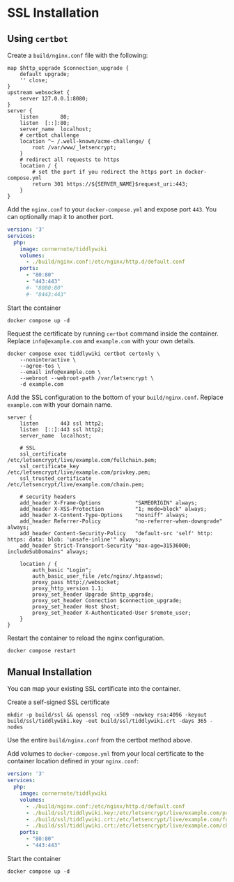 # SSL Installation

## Using `certbot`

Create a `build/nginx.conf` file with the following:

```
map $http_upgrade $connection_upgrade {
    default upgrade;
    '' close;
}
upstream websocket {
    server 127.0.0.1:8080;
}
server {
    listen       80;
    listen  [::]:80;
    server_name  localhost;
    # certbot challenge
    location ^~ /.well-known/acme-challenge/ {
        root /var/www/_letsencrypt;
    }
    # redirect all requests to https
    location / {
        # set the port if you redirect the https port in docker-compose.yml
        return 301 https://${SERVER_NAME}$request_uri:443;
    }
}
```

Add the `nginx.conf` to your `docker-compose.yml` and expose port `443`. You can optionally map it to another port.

```yaml
version: '3'
services:
  php:
    image: cornernote/tiddlywiki
    volumes:
      - ./build/nginx.conf:/etc/nginx/http.d/default.conf
    ports:
      - "80:80"
      - "443:443"
      #- "8080:80"
      #- "8443:443"
```

Start the container

```shell
docker compose up -d
```

Request the certificate by running `certbot` command inside the container. Replace `info@example.com` and `example.com` with your own details.

```shell
docker compose exec tiddlywiki certbot certonly \
    --noninteractive \
    --agree-tos \
    --email info@example.com \
    --webroot --webroot-path /var/letsencrypt \
    -d example.com
```

Add the SSL configuration to the bottom of your `build/nginx.conf`. Replace `example.com` with your domain name.

```
server {
    listen       443 ssl http2;
    listen  [::]:443 ssl http2;
    server_name  localhost;

    # SSL
    ssl_certificate                      /etc/letsencrypt/live/example.com/fullchain.pem;
    ssl_certificate_key                  /etc/letsencrypt/live/example.com/privkey.pem;
    ssl_trusted_certificate              /etc/letsencrypt/live/example.com/chain.pem;

    # security headers
    add_header X-Frame-Options           "SAMEORIGIN" always;
    add_header X-XSS-Protection          "1; mode=block" always;
    add_header X-Content-Type-Options    "nosniff" always;
    add_header Referrer-Policy           "no-referrer-when-downgrade" always;
    add_header Content-Security-Policy   "default-src 'self' http: https: data: blob: 'unsafe-inline'" always;
    add_header Strict-Transport-Security "max-age=31536000; includeSubDomains" always;

    location / {
        auth_basic "Login";
        auth_basic_user_file /etc/nginx/.htpasswd;
        proxy_pass http://websocket;
        proxy_http_version 1.1;
        proxy_set_header Upgrade $http_upgrade;
        proxy_set_header Connection $connection_upgrade;
        proxy_set_header Host $host;
        proxy_set_header X-Authenticated-User $remote_user;
    }
}
```

Restart the container to reload the nginx configuration.

```shell
docker compose restart
```

## Manual Installation

You can map your existing SSL certificate into the container.

Create a self-signed SSL certificate

```shell
mkdir -p build/ssl && openssl req -x509 -newkey rsa:4096 -keyout build/ssl/tiddlywiki.key -out build/ssl/tiddlywiki.crt -days 365 -nodes
```
Use the entire `build/nginx.conf` from the certbot method above.

Add volumes to `docker-compose.yml` from your local certificate to the container location defined in your `nginx.conf`:


```yaml
version: '3'
services:
  php:
    image: cornernote/tiddlywiki
    volumes:
      - ./build/nginx.conf:/etc/nginx/http.d/default.conf
      - ./build/ssl/tiddlywiki.key:/etc/letsencrypt/live/example.com/privkey.pem
      - ./build/ssl/tiddlywiki.crt:/etc/letsencrypt/live/example.com/fullchain.pem
      - ./build/ssl/tiddlywiki.crt:/etc/letsencrypt/live/example.com/chain.pem
    ports:
      - "80:80"
      - "443:443"
```

Start the container

```shell
docker compose up -d
```

